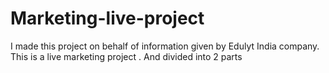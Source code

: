 # Marketing-live-project
I made this project on behalf of information given by Edulyt India company. This is a live marketing project  . And divided into 2 parts
